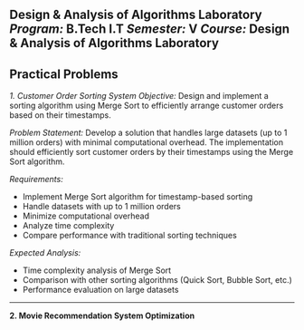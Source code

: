 **Design & Analysis of Algorithms Laboratory**
*Program:* B.Tech I.T
*Semester:* V
*Course:* Design & Analysis of Algorithms Laboratory
----------------------------------------------------------------------------------------------------

**Practical Problems**
----------------------------------------------------------------------------------------------------
*1. Customer Order Sorting System*
*Objective:* Design and implement a sorting algorithm using Merge Sort to efficiently arrange customer orders based on their timestamps.

*Problem Statement:*
Develop a solution that handles large datasets (up to 1 million orders) with minimal 
computational overhead. The implementation should efficiently sort customer orders by their timestamps using the Merge Sort algorithm.

*Requirements:*
 - Implement Merge Sort algorithm for timestamp-based sorting
 - Handle datasets with up to 1 million orders
 - Minimize computational overhead
 - Analyze time complexity
 - Compare performance with traditional sorting techniques

*Expected Analysis:*
 - Time complexity analysis of Merge Sort
 - Comparison with other sorting algorithms (Quick Sort, Bubble Sort, etc.)
 - Performance evaluation on large datasets
   
----------------------------------------------------------------------------------------------------
 **2. Movie Recommendation System Optimization**
 
